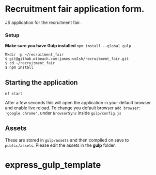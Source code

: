 # Recruitment fair application form.

JS application for the recruitment fair.

### Setup

**Make sure you have Gulp installed** `npm install --global gulp`

```
Mkdir -p ~/recruitment_fair
$ git@github.otbeach.com:james-walsh/recruitment_fair.git
$ cd ~/recruitment_fair
$ npm install
```

## Starting the application

```
nf start
```

After a few seconds this will open the application in your default browser and enable live reload. To change you default browser `add browser: 'google chrome'`, under `browserSync` inside `gulp/config.js`

## Assets

These are stored in `gulp/assets` and then complied on save to `public/assets`. Please edit the assets in the **gulp** folder.
# express_gulp_template
